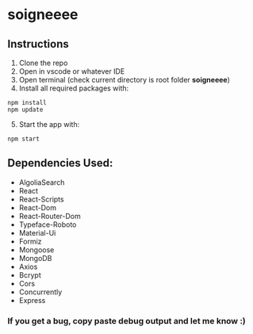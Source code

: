 # soigneeee

## Instructions
1. Clone the repo
2. Open in vscode or whatever IDE
3. Open terminal (check current directory is root folder **soigneeee**)
4. Install all required packages with:
```
npm install
npm update
```
5. Start the app with:
```
npm start
```

## Dependencies Used:
- AlgoliaSearch
- React
- React-Scripts
- React-Dom
- React-Router-Dom
- Typeface-Roboto
- Material-Ui
- Formiz
- Mongoose
- MongoDB
- Axios
- Bcrypt
- Cors
- Concurrently
- Express

### If you get a bug, copy paste debug output and let me know :)
